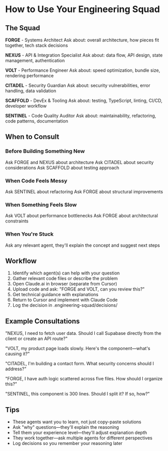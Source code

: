 # How to Use Your Engineering Squad

## The Squad

**FORGE** - Systems Architect
Ask about: overall architecture, how pieces fit together, tech stack decisions

**NEXUS** - API & Integration Specialist
Ask about: data flow, API design, state management, authentication

**VOLT** - Performance Engineer
Ask about: speed optimization, bundle size, rendering performance

**CITADEL** - Security Guardian
Ask about: security vulnerabilities, error handling, data validation

**SCAFFOLD** - DevEx & Tooling
Ask about: testing, TypeScript, linting, CI/CD, developer workflow

**SENTINEL** - Code Quality Auditor
Ask about: maintainability, refactoring, code patterns, documentation

## When to Consult

### Before Building Something New
Ask FORGE and NEXUS about architecture
Ask CITADEL about security considerations
Ask SCAFFOLD about testing approach

### When Code Feels Messy
Ask SENTINEL about refactoring
Ask FORGE about structural improvements

### When Something Feels Slow
Ask VOLT about performance bottlenecks
Ask FORGE about architectural constraints

### When You're Stuck
Ask any relevant agent, they'll explain the concept and suggest next steps

## Workflow

1. Identify which agent(s) can help with your question
2. Gather relevant code files or describe the problem
3. Open Claude.ai in browser (separate from Cursor)
4. Upload code and ask: "FORGE and VOLT, can you review this?"
5. Get technical guidance with explanations
6. Return to Cursor and implement with Claude Code
7. Log the decision in .engineering-squad/decisions/

## Example Consultations

"NEXUS, I need to fetch user data. Should I call Supabase directly from the client or create an API route?"

"VOLT, my product page loads slowly. Here's the component—what's causing it?"

"CITADEL, I'm building a contact form. What security concerns should I address?"

"FORGE, I have auth logic scattered across five files. How should I organize this?"

"SENTINEL, this component is 300 lines. Should I split it? If so, how?"

## Tips

- These agents want you to learn, not just copy-paste solutions
- Ask "why" questions—they'll explain the reasoning
- Tell them your experience level—they'll adjust explanation depth
- They work together—ask multiple agents for different perspectives
- Log decisions so you remember your reasoning later
